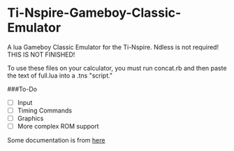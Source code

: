 # Ti-Nspire-Gameboy-Classic-Emulator  
A lua Gameboy Classic Emulator for the Ti-Nspire. Ndless is not required! THIS IS NOT FINISHED!  
  
To use these files on your calculator, you must run concat.rb and then paste the text of full.lua into a .tns "script."  
  
###To-Do
- [ ] Input
- [ ] Timing Commands
- [ ] Graphics
- [ ] More complex ROM support
  
Some documentation is from [here](http://marc.rawer.de/Gameboy/Docs/GBCPUman.pdf)
